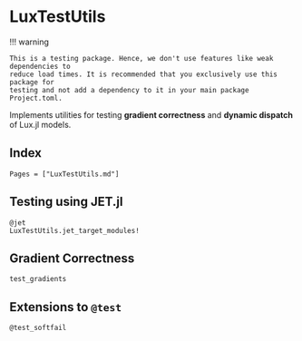# LuxTestUtils

!!! warning

    This is a testing package. Hence, we don't use features like weak dependencies to
    reduce load times. It is recommended that you exclusively use this package for
    testing and not add a dependency to it in your main package Project.toml.

Implements utilities for testing **gradient correctness** and **dynamic dispatch**
of Lux.jl models.

## Index

```@index
Pages = ["LuxTestUtils.md"]
```

## Testing using JET.jl

```@docs
@jet
LuxTestUtils.jet_target_modules!
```

## Gradient Correctness

```@docs
test_gradients
```

## Extensions to `@test`

```@docs
@test_softfail
```
